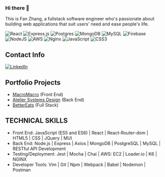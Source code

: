 ### Hi there 👋

This is Fan Zhang, a fullstack software engineer who's passionate about building web applications that suit users' need and ease people's life. 

![React](https://img.shields.io/badge/react-%2320232a.svg?style=for-the-badge&logo=react&logoColor=%2361DAFB) ![Express.js](https://img.shields.io/badge/express.js-%23404d59.svg?style=for-the-badge&logo=express&logoColor=%2361DAFB) ![Postgres](https://img.shields.io/badge/postgres-%23316192.svg?style=for-the-badge&logo=postgresql&logoColor=white) ![MongoDB](https://img.shields.io/badge/MongoDB-%234ea94b.svg?style=for-the-badge&logo=mongodb&logoColor=white) ![MySQL](https://img.shields.io/badge/mysql-%2300f.svg?style=for-the-badge&logo=mysql&logoColor=white) ![Firebase](https://img.shields.io/badge/Firebase-039BE5?style=for-the-badge&logo=Firebase&logoColor=white)	![NodeJS](https://img.shields.io/badge/node.js-6DA55F?style=for-the-badge&logo=node.js&logoColor=white) ![AWS](https://img.shields.io/badge/AWS-%23FF9900.svg?style=for-the-badge&logo=amazon-aws&logoColor=white) ![Nginx](https://img.shields.io/badge/nginx-%23009639.svg?style=for-the-badge&logo=nginx&logoColor=white) ![JavaScript](https://img.shields.io/badge/javascript-%23323330.svg?style=for-the-badge&logo=javascript&logoColor=%23F7DF1E) ![CSS3](https://img.shields.io/badge/css3-%231572B6.svg?style=for-the-badge&logo=css3&logoColor=white)


## Contact Info
[![LinkedIn](https://img.shields.io/badge/linkedin-%230077B5.svg?style=for-the-badge&logo=linkedin&logoColor=white)](https://www.linkedin.com/in/aliciafanzhang/) 

## Portfolio Projects
- [MacroMacro](https://github.com/MacroMacro/frontend-capstone-wolverines) (Front End)
- [Atelier Systems Design](https://github.com/Galactic-Republic-2204/SDC-QA) (Back End)
- [BetterEats](https://github.com/Better-Eats/Better-Eats) (Full Stack)

## TECHNICAL SKILLS
- Front End: JavaScript (ES5 and ES6) | React | React-Router-dom | HTML5 | CSS | JQuery | MUI
- Back End: Node.js | Express | Axios | MongoDB | PostgreSQL | MySQL | RESTful API Development
- Testing/Deployment: Jest | Mocha | Chai | AWS: EC2 | Loader.io | K6 | NGINX
- Developer Tools: Vim | Git | Npm | Webpack | Babel | Nodemon | Postman
